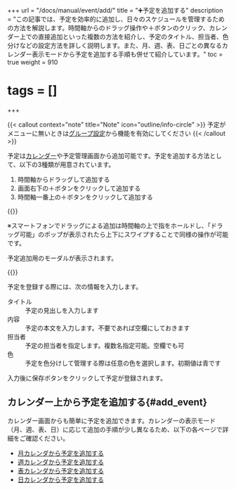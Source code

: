 +++
url = "/docs/manual/event/add/"
title = "➕予定を追加する"
description = "この記事では、予定を効率的に追加し、日々のスケジュールを管理するための方法を解説します。時間軸からのドラッグ操作や＋ボタンのクリック、カレンダー上での直接追加といった複数の方法を紹介し、予定のタイトル、担当者、色分けなどの設定方法を詳しく説明します。また、月、週、表、日ごとの異なるカレンダー表示モードから予定を追加する手順も併せて紹介しています。"
toc = true
weight = 910
# tags = []
+++

{{< callout context="note" title="Note" icon="outline/info-circle" >}}
予定がメニューに無いときは[グループ設定](/docs/manual/initial-setting/setting-group/#optionalFunction)から機能を有効にしてください
{{< /callout >}}

予定は[カレンダー](/docs/manual/calendar/_about/)や予定管理画面から追加可能です。予定を追加する方法として、以下の3種類が用意されています。

1. 時間軸からドラッグして追加する
2. 画面右下の＋ボタンをクリックして追加する
3. 時間軸一番上の＋ボタンをクリックして追加する

{{<icatch filename="img/add-event" msg="予定の追加方法はドラッグや＋ボタンなど何種類か用意されています" alice="ok">}}

※スマートフォンでドラッグによる追加は時間軸の上で指をホールドし、「ドラッグ可能」のポップが表示されたら上下にスワイプすることで同様の操作が可能です。

予定追加用のモーダルが表示されます。

{{<icatch filename="img/input-event" msg="予定登録画面ではタイトルや担当者、時刻などを設定します">}}

予定を登録する際には、次の情報を入力します。

<dl class="basic">
<dt>タイトル</dt>
<dd>予定の見出しを入力します</dd>
<dt>内容</dt>
<dd>予定の本文を入力します。不要であれば空欄にしておきます</dd>
<dt>担当者</dt>
<dd>予定の担当者を指定します。複数名指定可能。空欄でも可</dd>
<dt>色</dt>
<dd>予定を色分けして管理する際は任意の色を選択します。初期値は青です</dd>
</dl>

入力後に保存ボタンをクリックして予定が登録されます。

## カレンダー上から予定を追加する{#add_event}

カレンダー画面からも簡単に予定を追加できます。カレンダーの表示モード（月、週、表、日）に応じて追加の手順が少し異なるため、以下の各ページで詳細をご確認ください。

- [月カレンダから予定を追加する](/docs/manual/calendar/monthly/#add_event)
- [週カレンダから予定を追加する](/docs/manual/calendar/weekly/#add_event)
- [表カレンダから予定を追加する](/docs/manual/calendar/table/#add_event)
- [日カレンダから予定を追加する](/docs/manual/calendar/dayly/#add_event)
